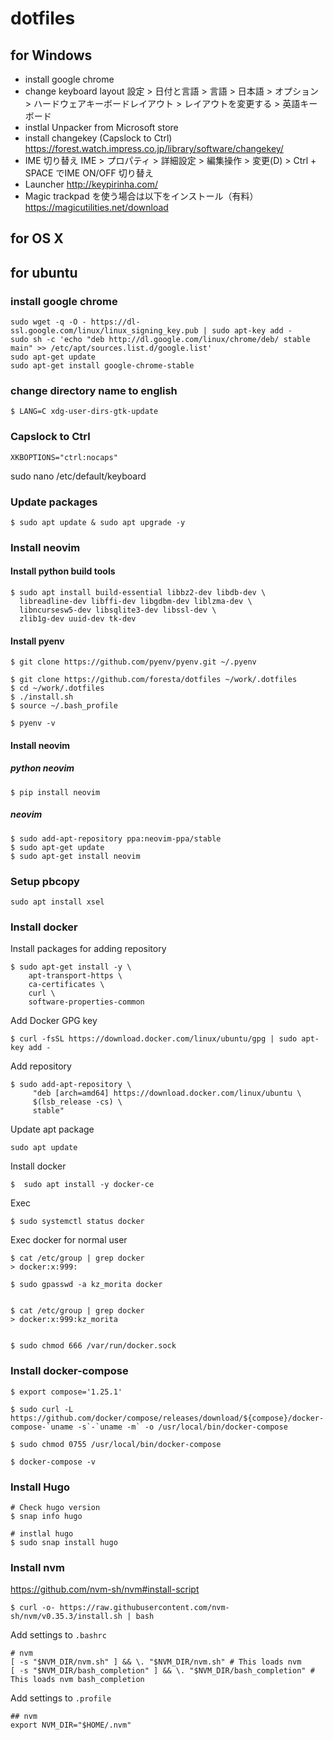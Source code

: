 # dotfiles

## for Windows

- install google chrome
- change keyboard layout
  設定 > 日付と言語 > 言語 > 日本語 > オプション > ハードウェアキーボードレイアウト > レイアウトを変更する > 英語キーボード
- instlal Unpacker from Microsoft store
- install changekey (Capslock to Ctrl)
  https://forest.watch.impress.co.jp/library/software/changekey/
- IME 切り替え 
  IME > プロパティ > 詳細設定 > 編集操作 > 変更(D) > Ctrl + SPACE でIME ON/OFF 切り替え
- Launcher
  http://keypirinha.com/
- Magic trackpad を使う場合は以下をインストール（有料）
  https://magicutilities.net/download

## for OS X


## for ubuntu

### install google chrome 

```
sudo wget -q -O - https://dl-ssl.google.com/linux/linux_signing_key.pub | sudo apt-key add -
sudo sh -c 'echo "deb http://dl.google.com/linux/chrome/deb/ stable main" >> /etc/apt/sources.list.d/google.list'
sudo apt-get update
sudo apt-get install google-chrome-stable
```

### change directory name to english

```
$ LANG=C xdg-user-dirs-gtk-update
```

### Capslock to Ctrl

`XKBOPTIONS="ctrl:nocaps"`

sudo nano /etc/default/keyboard

### Update packages
```
$ sudo apt update & sudo apt upgrade -y
```

### Install neovim

#### Install python build tools
```
$ sudo apt install build-essential libbz2-dev libdb-dev \
  libreadline-dev libffi-dev libgdbm-dev liblzma-dev \
  libncursesw5-dev libsqlite3-dev libssl-dev \
  zlib1g-dev uuid-dev tk-dev
```


#### Install pyenv
```
$ git clone https://github.com/pyenv/pyenv.git ~/.pyenv
```

```
$ git clone https://github.com/foresta/dotfiles ~/work/.dotfiles 
$ cd ~/work/.dotfiles
$ ./install.sh
$ source ~/.bash_profile
```

```
$ pyenv -v
```

#### Install neovim

##### python neovim
```
$ pip install neovim
```
##### neovim

```
$ sudo add-apt-repository ppa:neovim-ppa/stable
$ sudo apt-get update
$ sudo apt-get install neovim
```
### Setup pbcopy

```
sudo apt install xsel
```

### Install docker

Install packages for adding repository
```
$ sudo apt-get install -y \
    apt-transport-https \
    ca-certificates \
    curl \
    software-properties-common
```

Add Docker GPG key
```
$ curl -fsSL https://download.docker.com/linux/ubuntu/gpg | sudo apt-key add -
```

Add repository
```
$ sudo add-apt-repository \
     "deb [arch=amd64] https://download.docker.com/linux/ubuntu \
     $(lsb_release -cs) \
     stable"
```

Update apt package
```
sudo apt update
```

Install docker
```
$  sudo apt install -y docker-ce
```

Exec
```
$ sudo systemctl status docker
```

Exec docker for normal user
```
$ cat /etc/group | grep docker
> docker:x:999:

$ sudo gpasswd -a kz_morita docker


$ cat /etc/group | grep docker
> docker:x:999:kz_morita


$ sudo chmod 666 /var/run/docker.sock
```

### Install docker-compose


```
$ export compose='1.25.1'

$ sudo curl -L https://github.com/docker/compose/releases/download/${compose}/docker-compose-`uname -s`-`uname -m` -o /usr/local/bin/docker-compose

$ sudo chmod 0755 /usr/local/bin/docker-compose

$ docker-compose -v
```

### Install Hugo

```
# Check hugo version
$ snap info hugo

# instlal hugo
$ sudo snap install hugo
```

### Install nvm

https://github.com/nvm-sh/nvm#install-script

```
$ curl -o- https://raw.githubusercontent.com/nvm-sh/nvm/v0.35.3/install.sh | bash
```

Add settings to `.bashrc`
```
# nvm
[ -s "$NVM_DIR/nvm.sh" ] && \. "$NVM_DIR/nvm.sh" # This loads nvm
[ -s "$NVM_DIR/bash_completion" ] && \. "$NVM_DIR/bash_completion" # This loads nvm bash_completion
```


Add settings to `.profile`
```
## nvm
export NVM_DIR="$HOME/.nvm"
```

